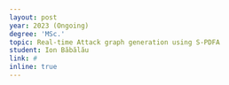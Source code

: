 ```yaml
---
layout: post
year: 2023 (Ongoing)
degree: 'MSc.'
topic: Real-time Attack graph generation using S-PDFA
student: Ion Băbălău
link: #
inline: true
---
```


